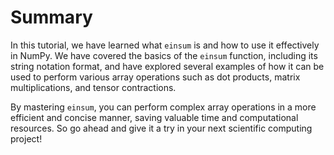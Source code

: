 # Summary

In this tutorial, we have learned what `einsum` is and how to use it effectively in NumPy. We have covered the basics of the `einsum` function, including its string notation format, and have explored several examples of how it can be used to perform various array operations such as dot products, matrix multiplications, and tensor contractions.

By mastering `einsum`, you can perform complex array operations in a more efficient and concise manner, saving valuable time and computational resources. So go ahead and give it a try in your next scientific computing project!

